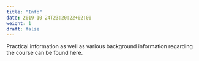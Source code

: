 ```yaml
---
title: "Info"
date: 2019-10-24T23:20:22+02:00
weight: 1
draft: false
---
```


Practical information as well as various background information regarding the course can be found here.


